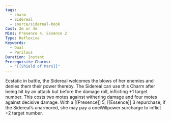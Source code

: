 ```yaml
---
tags:
  - charm
  - Sidereal
  - source/sidereal-book
Cost: 2m or 4m
Mins: Presence 4, Essence 2
Type: Reflexive
Keywords:
  - Dual
  - Perilous
Duration: Instant
Prerequisite Charms:
  - "[[Shield of Mars]]"
---
```

Ecstatic in battle, the Sidereal welcomes the blows of her enemies and denies them their power thereby. The Sidereal can use this Charm after being hit by an attack but before the damage roll, inflicting +1 target number. This costs two motes against withering damage and four motes against decisive damage. With a [[Presence]] 5, [[Essence]] 3 repurchase, if the Sidereal’s unarmored, she may pay a oneWillpower surcharge to inflict +2 target number.